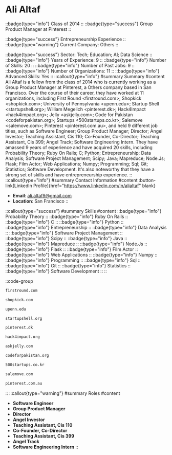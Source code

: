 # Ali Altaf
::badge{type="info"}
Class of 2014
::
::badge{type="success"}
Group Product Manager at Pinterest
::

::badge{type="success"}
Entrepreneurship Experience
::
::badge{type="warning"}
Current Company: Others
::

::badge{type="success"}
Sector: Tech; Education; AI; Data Science
::
::badge{type="info"}
Years of Experience: 9
::
::badge{type="info"}
Number of Skills: 20
::
::badge{type="info"}
Number of Past Jobs: 9
::
::badge{type="info"}
Number of Organizations: 11
::
::badge{type="info"}
Advanced Skills: Yes
::
::callout{type="info"}
#summary
Summary
#content
Ali Altaf is a fellow from the class of 2014 who is currently working as a Group Product Manager at Pinterest, a Others company based in San Francisco. Over the course of their career, they have worked at 11 organizations, including First Round <firstround.com>; Shopkick <shopkick.com>; University of Pennsylvania <upenn.edu>; Startup Shell <startupshell.org>; William Megelich <pinterest.dk>; Hack4Impact <hack4impact.org>; Jelly <askjelly.com>; Code for Pakistan <codeforpakistan.org>; Startups <500startups.co.kr>; Salemove <salemove.com>; Pinterest <pinterest.com.au>, and held 9 different job titles, such as Software Engineer; Group Product Manager; Director; Angel Investor; Teaching Assistant, Cis 110; Co-Founder, Co-Director; Teaching Assistant, Cis 399; Angel Track; Software Engineering Intern. They have amassed 9 years of experience and have acquired 20 skills, including Probability Theory; Ruby On Rails; C; Python; Entrepreneurship; Data Analysis; Software Project Management; Scipy; Java; Mapreduce; Node.Js; Flask; Film Actor; Web Applications; Numpy; Programming; Sql; Git; Statistics; Software Development. It's also noteworthy that they have a strong set of skills and have entrepreneurship experience.
::
::callout{type="info"}
#summary
Contact Information
#content
:button-link[LinkedIn Profile]{href="https://www.linkedin.com/in/alialtaf" blank}
- **Email**: ali.altaf9@gmail.com
- **Location**: San Francisco
::

::callout{type="success"}
#summary
Skills
#content
::badge{type="info"}
Probability Theory
::
::badge{type="info"}
Ruby On Rails
::
::badge{type="info"}
C
::
::badge{type="info"}
Python
::
::badge{type="info"}
Entrepreneurship
::
::badge{type="info"}
Data Analysis
::
::badge{type="info"}
Software Project Management
::
::badge{type="info"}
Scipy
::
::badge{type="info"}
Java
::
::badge{type="info"}
Mapreduce
::
::badge{type="info"}
Node.Js
::
::badge{type="info"}
Flask
::
::badge{type="info"}
Film Actor
::
::badge{type="info"}
Web Applications
::
::badge{type="info"}
Numpy
::
::badge{type="info"}
Programming
::
::badge{type="info"}
Sql
::
::badge{type="info"}
Git
::
::badge{type="info"}
Statistics
::
::badge{type="info"}
Software Development
::
::

::code-group
```bash [First Round]
firstround.com
```
```bash [Shopkick]
shopkick.com
```
```bash [University of Pennsylvania]
upenn.edu
```
```bash [Startup Shell]
startupshell.org
```
```bash [William Megelich]
pinterest.dk
```
```bash [Hack4Impact]
hack4impact.org
```
```bash [Jelly]
askjelly.com
```
```bash [Code for Pakistan]
codeforpakistan.org
```
```bash [Startups]
500startups.co.kr
```
```bash [Salemove]
salemove.com
```
```bash [Pinterest]
pinterest.com.au
```
::
::callout{type="warning"}
#summary
Roles
#content
- **Software Engineer**
- **Group Product Manager**
- **Director**
- **Angel Investor**
- **Teaching Assistant, Cis 110**
- **Co-Founder, Co-Director**
- **Teaching Assistant, Cis 399**
- **Angel Track**
- **Software Engineering Intern**
::

